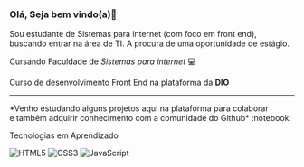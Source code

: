 ### Olá, Seja bem vindo(a)👋
Sou estudante de Sistemas para internet (com foco em front end), buscando entrar na área de TI. A procura de uma oportunidade de estágio.

Cursando Faculdade de *Sistemas para internet* :computer:

Curso de desenvolvimento Front End na plataforma da **DIO**
<hr>
*Venho estudando alguns projetos aqui na plataforma para colaborar <br>
e também adquirir conhecimento com a comunidade do Github* :notebook:


Tecnologias em Aprendizado


![HTML5](https://img.shields.io/badge/html5-%23E34F26.svg?style=for-the-badge&logo=html5&logoColor=white)
![CSS3](https://img.shields.io/badge/css3-%231572B6.svg?style=for-the-badge&logo=css3&logoColor=white)
![JavaScript](https://img.shields.io/badge/javascript-%23323330.svg?style=for-the-badge&logo=javascript&logoColor=%23F7DF1E)

